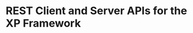 REST Client and Server APIs for the XP Framework
========================================================================
